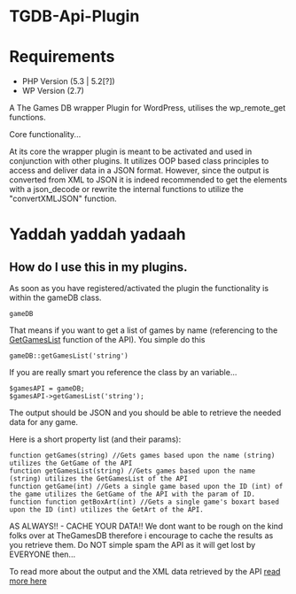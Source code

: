 TGDB-Api-Plugin
===============

# Requirements
- PHP Version (5.3 | 5.2[?])
- WP Version (2.7)

A The Games DB wrapper Plugin for WordPress, utilises the wp_remote_get functions.



Core functionality...

At its core the wrapper plugin is meant to be activated and used in conjunction with other plugins.
It utilizes OOP based class principles to access and deliver data in a JSON format.
However, since the output is converted from XML to JSON it is indeed recommended to get the elements with a json_decode
or rewrite the internal functions to utilize the "convertXMLJSON" function.


# Yaddah yaddah yadaah
## How do I use this in my plugins.

As soon as you have registered/activated the plugin the functionality is within the gameDB class.

```
gameDB
```

That means if you want to get a list of games by name (referencing to the [GetGamesList](http://wiki.thegamesdb.net/index.php?title=GetGamesList) function of the API).
You simple do this

```
gameDB::getGamesList('string')
```

If you are really smart you reference the class by an variable...

```
$gamesAPI = gameDB;
$gamesAPI->getGamesList('string');
```

The output should be JSON and you should be able to retrieve the needed data for any game.

Here is a short property list (and their params):

```
function getGames(string) //Gets games based upon the name (string) utilizes the GetGame of the API
function getGamesList(string) //Gets games based upon the name (string) utilizes the GetGamesList of the API
function getGame(int) //Gets a single game based upon the ID (int) of the game utilizes the GetGame of the API with the param of ID.
function function getBoxArt(int) //Gets a single game's boxart based upon the ID (int) utilizes the GetArt of the API.
```

AS ALWAYS!! - CACHE YOUR DATA!!
We dont want to be rough on the kind folks over at TheGamesDB therefore i encourage to cache the results as you retrieve them.
Do NOT simple spam the API as it will get lost by EVERYONE then...

To read more about the output and the XML data retrieved by the API [read more here](http://wiki.thegamesdb.net/index.php?title=API_Introduction "TheGamesDB Api Documentation")
